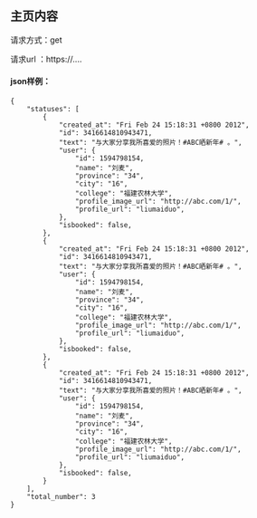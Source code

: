 ## 主页内容

请求方式：get

请求url ：https://....
#### json样例：
    {
    	"statuses": [
    		{
    			"created_at": "Fri Feb 24 15:18:31 +0800 2012",
    			"id": 3416614810943471,
    			"text": "与大家分享我所喜爱的照片！#ABC晒新年# 。",
    			"user": {
    				"id": 1594798154,
    				"name": "刘麦",
    				"province": "34",
    				"city": "16",
    				"college": "福建农林大学",
    				"profile_image_url": "http://abc.com/1/",
    				"profile_url": "liumaiduo",
    			},
    			"isbooked": false,
    		},
    		{
    			"created_at": "Fri Feb 24 15:18:31 +0800 2012",
    			"id": 3416614810943471,
    			"text": "与大家分享我所喜爱的照片！#ABC晒新年# 。",
    			"user": {
    				"id": 1594798154,
    				"name": "刘麦",
    				"province": "34",
    				"city": "16",
    				"college": "福建农林大学",
    				"profile_image_url": "http://abc.com/1/",
    				"profile_url": "liumaiduo",
    			},
    			"isbooked": false,
    		},
    		{
    			"created_at": "Fri Feb 24 15:18:31 +0800 2012",
    			"id": 3416614810943471,
    			"text": "与大家分享我所喜爱的照片！#ABC晒新年# 。",
    			"user": {
    				"id": 1594798154,
    				"name": "刘麦",
    				"province": "34",
    				"city": "16",
    				"college": "福建农林大学",
    				"profile_image_url": "http://abc.com/1/",
    				"profile_url": "liumaiduo",
    			},
    			"isbooked": false,
    		}
    	],
    	"total_number": 3
    }

